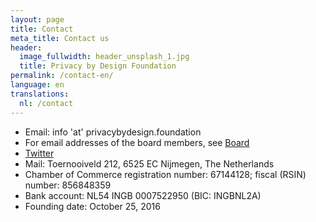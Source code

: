 ```yaml
---
layout: page
title: Contact
meta_title: Contact us
header:
  image_fullwidth: header_unsplash_1.jpg
  title: Privacy by Design Foundation
permalink: /contact-en/
language: en
translations:
  nl: /contact
---
```


 * Email: info 'at' privacybydesign.foundation
 * For email addresses of the board members, see [Board](/board)
 * [Twitter](https://twitter.com/IRMA_privacy)
 * Mail: Toernooiveld 212, 6525 EC Nijmegen, The Netherlands
 * Chamber of Commerce registration number: 67144128; fiscal (RSIN) number: 856848359
 * Bank account: NL54 INGB 0007522950 (BIC: INGBNL2A)
 * Founding date: October 25, 2016

